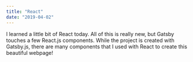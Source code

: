 ```yaml
---
title: "React"
date: "2019-04-02"
---
```


I learned a little bit of React today. All of this is really new, but Gatsby touches a few React.js components. While the project is created with Gatsby.js, there are many components that I used with React to create this beautiful webpage!